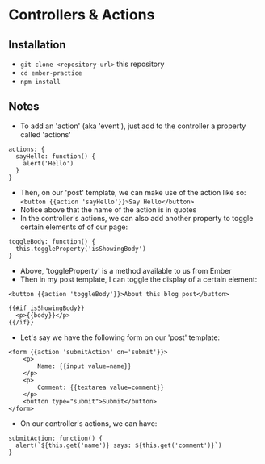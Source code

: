 # Controllers & Actions

## Installation

* `git clone <repository-url>` this repository
* `cd ember-practice`
* `npm install`

## Notes
- To add an 'action' (aka 'event'), just add to the controller a property called 'actions'
```
actions: {
  sayHello: function() {
    alert('Hello')
  }
}
```
- Then, on our 'post' template, we can make use of the action like so:
`<button {{action 'sayHello'}}>Say Hello</button>`
- Notice above that the name of the action is in quotes
- In the controller's actions, we can also add another property to toggle certain elements of of our page:
```
toggleBody: function() {
  this.toggleProperty('isShowingBody')
}
```
- Above, 'toggleProperty' is a method available to us from Ember
- Then in my post template, I can toggle the display of a certain element:
```
<button {{action 'toggleBody'}}>About this blog post</button>

{{#if isShowingBody}}
  <p>{{body}}</p>
{{/if}}
```
- Let's say we have the following form on our 'post' template:
```
<form {{action 'submitAction' on='submit'}}>
    <p>
        Name: {{input value=name}}
    </p>
    <p>
        Comment: {{textarea value=comment}}
    </p>
    <button type="submit">Submit</button>
</form>
```
- On our controller's actions, we can have:
```
submitAction: function() {
  alert(`${this.get('name')} says: ${this.get('comment')}`)
}
```